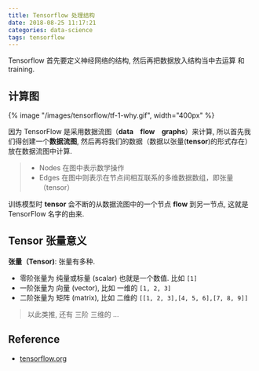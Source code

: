 ```yaml
---
title: Tensorflow 处理结构
date: 2018-08-25 11:17:21
categories: data-science
tags: tensorflow
---
```


Tensorflow 首先要定义神经网络的结构, 然后再把数据放入结构当中去运算 和 training.

<!-- more -->

## 计算图

{% image "/images/tensorflow/tf-1-why.gif", width="400px" %}

因为 TensorFlow 是采用数据流图（**data　flow　graphs**）来计算, 所以首先我们得创建一个**数据流图**, 然后再将我们的数据（数据以张量(**tensor**)的形式存在）放在数据流图中计算. 

> - Nodes 在图中表示数学操作
> - Edges 在图中则表示在节点间相互联系的多维数据数组，即张量（tensor）

训练模型时 **tensor** 会不断的从数据流图中的一个节点 **flow** 到另一节点, 这就是 TensorFlow 名字的由来.

## Tensor 张量意义

**张量（Tensor)**: 张量有多种. 

- 零阶张量为 纯量或标量 (scalar) 也就是一个数值. 比如 `[1]`
- 一阶张量为 向量 (vector), 比如 一维的 `[1, 2, 3]`
- 二阶张量为 矩阵 (matrix), 比如 二维的 `[[1, 2, 3],[4, 5, 6],[7, 8, 9]]`

> 以此类推, 还有 三阶 三维的 …

## Reference

- [tensorflow.org][1]

[1]: https://www.tensorflow.org/
[2]: https://www.tensorflow.org/get_started/
[3]: https://morvanzhou.github.io/tutorials/machine-learning/tensorflow/

[img1]: /images/tensorflow/tf-1-why.gif


